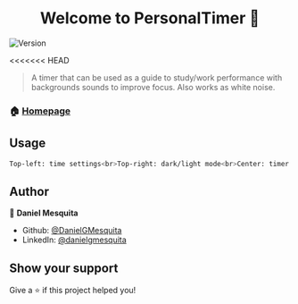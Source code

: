<h1 align="center">Welcome to PersonalTimer 👋</h1>
<p>
  <img alt="Version" src="https://img.shields.io/badge/version-1.0-blue.svg?cacheSeconds=2592000" />
</p>

<<<<<<< HEAD
> A timer that can be used as a guide to study/work performance with backgrounds sounds to improve focus. Also works as white noise.

### 🏠 [Homepage](https://danielgmesquita.github.io/PersonalTimer/)

## Usage

```sh
Top-left: time settings<br>Top-right: dark/light mode<br>Center: timer controls (play/pause, stop, + 5 minutes, - five minutes) and sounds (forest, rain, fireplace and coffeeshop)
```

## Author

👤 **Daniel Mesquita**

* Github: [@DanielGMesquita](https://github.com/DanielGMesquita)
* LinkedIn: [@danielgmesquita](https://linkedin.com/in/danielgmesquita)

## Show your support

Give a ⭐️ if this project helped you!
